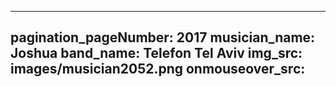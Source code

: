 ------
pagination_pageNumber: 2017
musician_name: Joshua
band_name: Telefon Tel Aviv
img_src: images/musician2052.png
onmouseover_src: 
------